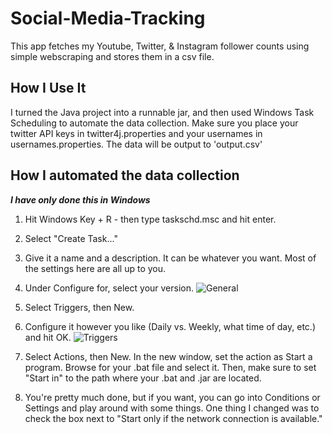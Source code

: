# Social-Media-Tracking
This app fetches my Youtube, Twitter, & Instagram follower counts using
simple webscraping and stores them in a csv file. 
## How I Use It
I turned the Java project into a runnable jar, and then used Windows Task Scheduling to automate the data collection. Make sure you place your twitter API keys in twitter4j.properties and your usernames in usernames.properties.
The data will be output to 'output.csv'

## How I automated the data collection
***I have only done this in Windows*** </br>
1) Hit Windows Key + R - then type taskschd.msc and hit enter.

2) Select "Create Task..."

3) Give it a name and a description. It can be whatever you want. Most of the settings here are all up to you.

4) Under Configure for, select your version.
![General](https://i.imgur.com/IWp0pgB.png)

5) Select Triggers, then New.

6) Configure it however you like (Daily vs. Weekly, what time of day, etc.) and hit OK.
![Triggers](https://i.imgur.com/aU5ZPao.png)

7) Select Actions, then New. In the new window, set the action as Start a program. Browse for your .bat file and select it. Then, make sure to set "Start in" to the path where your .bat and .jar are located.

8) You're pretty much done, but if you want, you can go into Conditions or Settings and play around with some things. One thing I changed was to check the box next to "Start only if the network connection is available."



